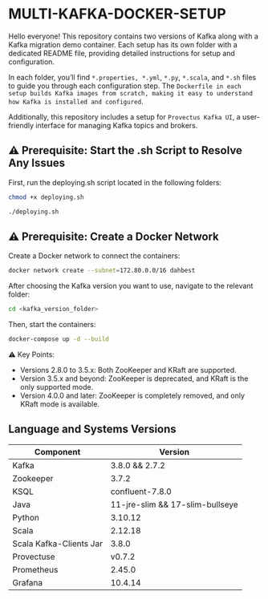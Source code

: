 # MULTI-KAFKA-DOCKER-SETUP

Hello everyone! This repository contains two versions of Kafka along with a Kafka migration demo container. Each setup has its own folder with a dedicated README file, providing detailed instructions for setup and configuration.

In each folder, you’ll find `*.properties, *.yml`, `*.py`, `*.scala`, and `*.sh` files to guide you through each configuration step. The `Dockerfile in each setup builds Kafka images from scratch, making it easy to understand how Kafka is installed and configured`.

Additionally, this repository includes a setup for `Provectus Kafka UI`, a user-friendly interface for managing Kafka topics and brokers.

## ⚠️ Prerequisite: Start the .sh Script to Resolve Any Issues
First, run the deploying.sh script located in the following folders:
```bash
chmod +x deploying.sh

./deploying.sh
```

## ⚠️ Prerequisite: Create a Docker Network
Create a Docker network to connect the containers:
```bash
docker network create --subnet=172.80.0.0/16 dahbest
```

After choosing the Kafka version you want to use, navigate to the relevant folder:
```bash
cd <kafka_version_folder>
```

Then, start the containers:
```bash
docker-compose up -d --build 
```

⚠️ Key Points:
- Versions 2.8.0 to 3.5.x: Both ZooKeeper and KRaft are supported.
- Version 3.5.x and beyond: ZooKeeper is deprecated, and KRaft is the only supported mode.
- Version 4.0.0 and later: ZooKeeper is completely removed, and only KRaft mode is available.
  
## Language and Systems Versions

| Component             | Version     |
|-----------------------|-------------|
| Kafka                 | 3.8.0 && 2.7.2       |
| Zookeeper             | 3.7.2       |
| KSQL                  | confluent-7.8.0 |
| Java                  | 11-jre-slim && 17-slim-bullseye |
| Python                | 3.10.12     |
| Scala                 | 2.12.18     |
| Scala Kafka-Clients Jar| 3.8.0       |
| Provectuse | v0.7.2 |
| Prometheus | 2.45.0 |
| Grafana | 10.4.14 |

